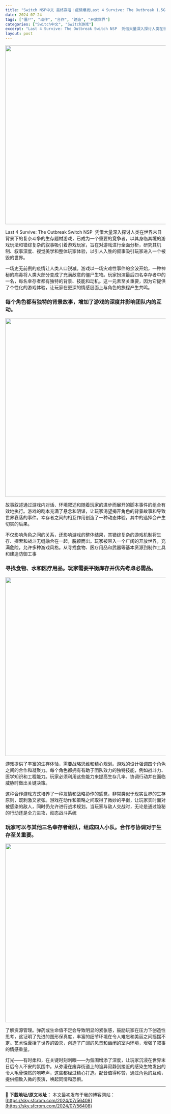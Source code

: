 ```yaml
---
title: "Switch NSP中文 最终存活：疫情爆发Last 4 Survive: The Outbreak 1.5G"
date: 2024-07-24
tags: ["僵尸", "动作", "合作", "建造", "开放世界"]
categories: ["Switch中文", "Switch游戏"]
excerpt: "Last 4 Survive: The Outbreak Switch NSP  凭借大量深入探讨人类在世界末日背景下的复杂斗争的生存题材游戏，已成为一个重要的竞争者，以其身临其境的游戏玩法和错综复杂的叙事吸引着游戏玩家，旨在对游戏进行全面分析，研究其机制、叙事深度、视觉美学和整体玩家体验，以引人入&hellip;"
layout: post
---
```


<img class="aligncenter size-full wp-image-56412" src="https://sky.sfcrom.com/wp-content/uploads/2024/07/2024072408234514.webp" alt="" width="1000" height="562" />

Last 4 Survive: The Outbreak Switch NSP  凭借大量深入探讨人类在世界末日背景下的复杂斗争的生存题材游戏，已成为一个重要的竞争者，以其身临其境的游戏玩法和错综复杂的叙事吸引着游戏玩家，旨在对游戏进行全面分析，研究其机制、叙事深度、视觉美学和整体玩家体验，以引人入胜的叙事吸引玩家进入一个被毁的世界。

<span>一场史无前例的疫情让人类人口锐减。游戏以一场灾难性事件的余波开始，一种神秘的病毒将人类大部分变成了充满敌意的僵尸生物。玩家扮演最后四名幸存者中的一名，每名幸存​​者都有独特的背景、技能和动机。这一元素至关重要，因为它提供了个性化的游戏体验，让玩家在更深的情感层面上与角色的旅程产生共鸣。</span>
<h3><span>每个角色都有独特的背景故事，增加了游戏的深度并影响团队内的互动。</span></h3>
<img class="aligncenter size-full wp-image-56411" src="https://sky.sfcrom.com/wp-content/uploads/2024/07/2024072408234447.webp" alt="" width="1000" height="562" />

<span>故事叙述通过游戏内对话、环境叙述和随着玩家的进步而展开的脚本事件的组合有效地执行。游戏的剧本充满了悬念和阴谋，让玩家渴望揭开角色的背景故事和导致世界衰落的事件。幸存者之间的相互作用创造了一种动态体验，其中的选择会产生切实的后果。</span>

<span>不仅影响角色之间的关系，还影响游戏的整体结果，其错综复杂的游戏机制将生存、探索和战斗无缝融合在一起，脱颖而出。玩家被带入一个广阔的开放世界，充满危险，允许多种游戏风格。从寻找食物、医疗用品和武器等基本资源到制作工具和建造防御工事</span>
<h3><span>寻找食物、水和医疗用品。玩家需要平衡库存并优先考虑必需品。</span></h3>
<img class="aligncenter size-full wp-image-56409" src="https://sky.sfcrom.com/wp-content/uploads/2024/07/2024072408234310.webp" alt="" width="1000" height="562" />

<span>游戏提供了丰富的生存体验，需要战略思维和精心规划。游戏的设计强调四个角色之间的合作和凝聚力。每个角色都拥有有助于团队效力的独特技能，例如战斗力、医学知识和工程能力。玩家必须利用这些能力来提高生存几率、协调行动并在面临威胁时做出关键决策。</span>

<span>这种合作游戏方式培养了一种友情和战略协作的感觉，非常类似于现实世界的生存原则，既刺激又紧张。游戏在动作和策略之间取得了微妙的平衡，让玩家实时面对被感染的敌人，同时仍允许进行战术规划。当玩家与敌人交战时，无论是通过隐秘的行动还是全力进攻，动态战斗系统</span>
<h3><span>玩家可以与其他三名幸存者组队，组成四人小队。合作与协调对于生存至关重要。</span></h3>
<img class="aligncenter size-full wp-image-56410" src="https://sky.sfcrom.com/wp-content/uploads/2024/07/202407240823445.webp" alt="" width="1000" height="562" />

<span>了解资源管理。弹药或生命值不足会导致明显的紧张感，鼓励玩家在压力下创造性思考，这证明了先进的图形保真度，丰富的细节环境在令人难忘和美丽之间摇摆不定。艺术性囊括了世界的毁灭，创造了广阔的风景和幽闭的室内环境，增强了叙事的情感重量。</span>

灯光——有时柔和，在关键时刻刺眼——为氛围增添了深度，让玩家沉浸在世界末日后令人不安的氛围中。从弥漫在废弃街道上的诡异寂静到接近的感染生物发出的令人毛骨悚然的咆哮声，这些都经过精心打造。配音值得称赞，通过角色的互动，提供细致入微的表演，唤起同情和恐惧。

---
📖 **下载地址/原文地址：** 本文最初发布于我的博客网站：[https://sky.sfcrom.com/2024/07/56408](https://sky.sfcrom.com/2024/07/56408)
